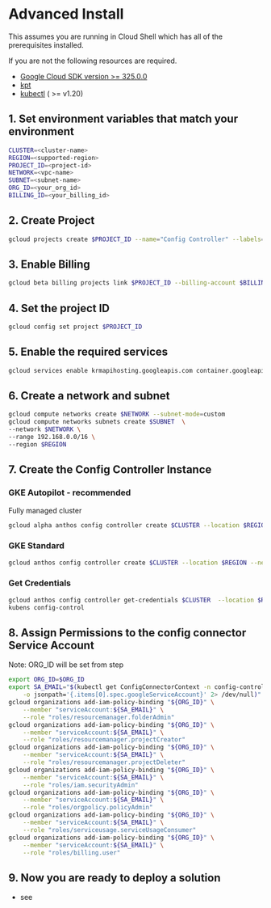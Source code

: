 # Advanced Install

This assumes you are running in Cloud Shell which has all of the prerequisites installed.

If you are not the following resources are required.

* [Google Cloud SDK version >= 325.0.0](https://cloud.google.com/sdk/docs/downloads-versioned-archives)
* [kpt](https://kpt.dev/installation/)
* [kubectl](https://kubernetes.io/docs/tasks/tools/) ( >= v1.20)

## 1. Set environment variables that match your environment

```bash
CLUSTER=<cluster-name>
REGION=<supported-region>
PROJECT_ID=<project-id>
NETWORK=<vpc-name>
SUBNET=<subnet-name>
ORG_ID=<your_org_id>
BILLING_ID=<your_billing_id>
```

## 2. Create Project

```bash
gcloud projects create $PROJECT_ID --name="Config Controller" --labels=type=infrastructure-automation --set-as-default
```

## 3. Enable Billing

```bash
gcloud beta billing projects link $PROJECT_ID --billing-account $BILLING_ID
```

## 4. Set the project ID

```bash
gcloud config set project $PROJECT_ID
```

## 5. Enable the required services

```bash
gcloud services enable krmapihosting.googleapis.com container.googleapis.com cloudresourcemanager.googleapis.com accesscontextmanager.googleapis.com
```

## 6. Create a network and subnet

```bash
gcloud compute networks create $NETWORK --subnet-mode=custom
gcloud compute networks subnets create $SUBNET  \
--network $NETWORK \
--range 192.168.0.0/16 \
--region $REGION
```

## 7. Create the Config Controller Instance

### GKE Autopilot - recommended

Fully managed cluster

```bash
gcloud alpha anthos config controller create $CLUSTER --location $REGION --network $NETWORK --subnet $SUBNET --full-management
```

### GKE Standard

```bash
gcloud anthos config controller create $CLUSTER --location $REGION --network $NETWORK --subnet $SUBNET
```

### Get Credentials

```bash
gcloud anthos config controller get-credentials $CLUSTER  --location $REGION
kubens config-control
```

## 8. Assign Permissions to the config connector Service Account

Note: ORG_ID will be set from step

```bash
export ORG_ID=$ORG_ID
export SA_EMAIL="$(kubectl get ConfigConnectorContext -n config-control \
    -o jsonpath='{.items[0].spec.googleServiceAccount}' 2> /dev/null)"
gcloud organizations add-iam-policy-binding "${ORG_ID}" \
    --member "serviceAccount:${SA_EMAIL}" \
    --role "roles/resourcemanager.folderAdmin"
gcloud organizations add-iam-policy-binding "${ORG_ID}" \
    --member "serviceAccount:${SA_EMAIL}" \
    --role "roles/resourcemanager.projectCreator"
gcloud organizations add-iam-policy-binding "${ORG_ID}" \
    --member "serviceAccount:${SA_EMAIL}" \
    --role "roles/resourcemanager.projectDeleter"
gcloud organizations add-iam-policy-binding "${ORG_ID}" \
    --member "serviceAccount:${SA_EMAIL}" \
    --role "roles/iam.securityAdmin"
gcloud organizations add-iam-policy-binding "${ORG_ID}" \
    --member "serviceAccount:${SA_EMAIL}" \
    --role "roles/orgpolicy.policyAdmin"
gcloud organizations add-iam-policy-binding "${ORG_ID}" \
    --member "serviceAccount:${SA_EMAIL}" \
    --role "roles/serviceusage.serviceUsageConsumer"
gcloud organizations add-iam-policy-binding "${ORG_ID}" \
    --member "serviceAccount:${SA_EMAIL}" \
    --role "roles/billing.user"
```

## 9. Now you are ready to deploy a solution

* see
